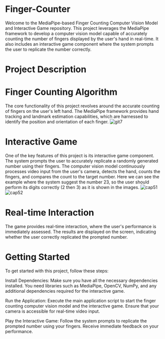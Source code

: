 # Finger-Counter
Welcome to the MediaPipe-based Finger Counting Computer Vision Model and Interactive Game repository. This project leverages the MediaPipe framework to develop a computer vision model capable of accurately counting the number of fingers displayed by the user's hand in real-time. It also includes an interactive game component where the system prompts the user to replicate the number correctly.

# Project Description
# Finger Counting Algorithm
The core functionality of this project revolves around the accurate counting of fingers on the user's left hand. The MediaPipe framework provides hand tracking and landmark estimation capabilities, which are harnessed to identify the position and orientation of each finger. ![git7](https://github.com/nourhenehanana/Finger-Counter/assets/93352403/1cd99b02-3831-4443-b6f2-204eef254a51)

# Interactive Game
One of the key features of this project is its interactive game component. The system prompts the user to accurately replicate a randomly generated number using their fingers. The computer vision model continuously processes video input from the user's camera, detects the hand, counts the fingers, and compares the count to the target number. 
Here we can see the example where the system suggest the number 23, so the user should perform its digits correctly (2 then 3) as it is shown in the images. 
![cap51](https://github.com/nourhenehanana/Finger-Counter/assets/93352403/4858bb07-4bba-4cef-acdc-27142b668028)  ![cap52](https://github.com/nourhenehanana/Finger-Counter/assets/93352403/06e70b97-44e7-436d-ba1d-001a1c117d9e)



# Real-time Interaction
The game provides real-time interaction, where the user's performance is immediately assessed. The results are displayed on the screen, indicating whether the user correctly replicated the prompted number.

# Getting Started
To get started with this project, follow these steps:

Install Dependencies: Make sure you have all the necessary dependencies installed. You need libraries such as MediaPipe, OpenCV, NumPy, and any additional dependencies required for the interactive game.

Run the Application: Execute the main application script to start the finger counting computer vision model and the interactive game. Ensure that your camera is accessible for real-time video input.

Play the Interactive Game: Follow the system prompts to replicate the prompted number using your fingers. Receive immediate feedback on your performance.


